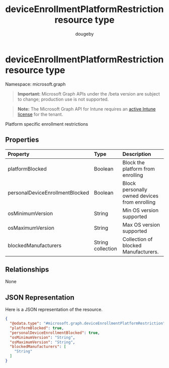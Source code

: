 ﻿---
title: "deviceEnrollmentPlatformRestriction resource type"
description: "Platform specific enrollment restrictions"
author: "dougeby"
localization_priority: Normal
ms.prod: "intune"
doc_type: resourcePageType
---

# deviceEnrollmentPlatformRestriction resource type

Namespace: microsoft.graph

> **Important:** Microsoft Graph APIs under the /beta version are subject to change; production use is not supported.

> **Note:** The Microsoft Graph API for Intune requires an [active Intune license](https://go.microsoft.com/fwlink/?linkid=839381) for the tenant.

Platform specific enrollment restrictions

## Properties

| Property                        | Type              | Description                                   |
| :------------------------------ | :---------------- | :-------------------------------------------- |
| platformBlocked                 | Boolean           | Block the platform from enrolling             |
| personalDeviceEnrollmentBlocked | Boolean           | Block personally owned devices from enrolling |
| osMinimumVersion                | String            | Min OS version supported                      |
| osMaximumVersion                | String            | Max OS version supported                      |
| blockedManufacturers            | String collection | Collection of blocked Manufacturers.          |

## Relationships

None

## JSON Representation

Here is a JSON representation of the resource.

<!-- {
  "blockType": "resource",
  "@odata.type": "microsoft.graph.deviceEnrollmentPlatformRestriction"
}
-->

```json
{
  "@odata.type": "#microsoft.graph.deviceEnrollmentPlatformRestriction",
  "platformBlocked": true,
  "personalDeviceEnrollmentBlocked": true,
  "osMinimumVersion": "String",
  "osMaximumVersion": "String",
  "blockedManufacturers": [
    "String"
  ]
}
```
